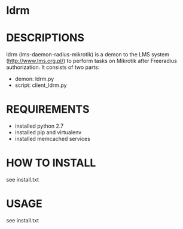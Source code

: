 # ldrm

# DESCRIPTIONS
ldrm (lms-daemon-radius-mikrotik) is a demon to the LMS system (http://www.lms.org.pl/) to perform tasks on Mikrotik after Freeradius authorization. It consists of two parts:
- demon: ldrm.py
- script: client_ldrm.py 

# REQUIREMENTS
- installed python 2.7
- installed pip and virtualenv
- installed memcached services

# HOW TO INSTALL
see install.txt

# USAGE
see install.txt

